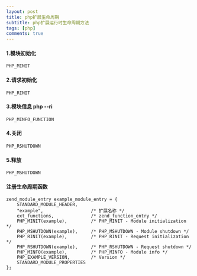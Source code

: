 ```yaml
---
layout: post
title: php扩展生命周期
subtitle: php扩展运行时生命周期方法
tags: [php]
comments: true
---
```


#### 1.模块初始化
```
PHP_MINIT
```

#### 2.请求初始化
```
PHP_RINIT
```

#### 3.模块信息 php --ri
```
PHP_MINFO_FUNCTION
```

#### 4.关闭
```
PHP_RSHUTDOWN
```

#### 5.释放
```
PHP_MSHUTDOWN
```

#### 注册生命周期函数

```
zend_module_entry example_module_entry = {
	STANDARD_MODULE_HEADER,
	"example",					/* 扩展名称 */
	ext_functions,				/* zend_function_entry */
    PHP_MINIT(example),			/* PHP_MINIT - Module initialization */
    PHP_MSHUTDOWN(example),		/* PHP_MSHUTDOWN - Module shutdown */
    PHP_RINIT(example),			/* PHP_RINIT - Request initialization */
    PHP_RSHUTDOWN(example),		/* PHP_RSHUTDOWN - Request shutdown */
    PHP_MINFO(example),			/* PHP_MINFO - Module info */
	PHP_EXAMPLE_VERSION,		/* Version */
	STANDARD_MODULE_PROPERTIES
};
```